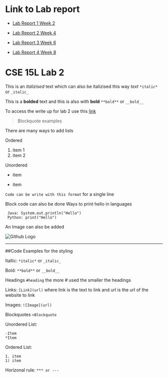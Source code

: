 # Link to Lab report
* [Lab Report 1 Week 2](lab-report-1-week-2.md)

* [Lab Report 2 Week 4](lab-report-2-week-4.md)

* [Lab Report 3 Week 6](lab-report-3-week-6.md)

* [Lab Report 4 Week 8](lab-report-4-week-8.md)
# CSE 15L Lab 2

This is an _italizised_ text which can also be italizised this way *text* `*italic*` or `_italic_`

This is a **bolded** text and this is also with __bold__ `**bold**` or `__bold__`

To access the write up for lab 2 use this [link](https://docs.google.com/document/d/1Nw6gdehL-BzqjeVV1jzi_Ni4cdpx2uquLztLGTdzUdU/edit)

> Blockquote examples

There are many ways to add lists

Ordered
1. item 1
2. item 2

Unordered
* item
- item

`Code can be write with this format` for a single line

Block code can also be done
Ways to print hello in languages
```
 Java: System.out.println("Hello")
 Python: print("Hello")
```
An Image can also be added

![Github Logo](https://github.githubassets.com/images/modules/logos_page/GitHub-Mark.png)


***
##Code Examples for the styling

Itallic: `*italic*` or `_italic_`

Bold: `**bold**` or `__bold__`

Headings `#heading` the more # used the smaller the headings

Links: `[Link](url)` where link is the text to link and url is the url of the website to link

Images: `![Image](url)`

Blockquotes `>Blockquote`

Unordered List:
```
-Item
*Item
````

Ordered List:
```
1. item
1) item
```

Horizonal rule: `*** or ---`
